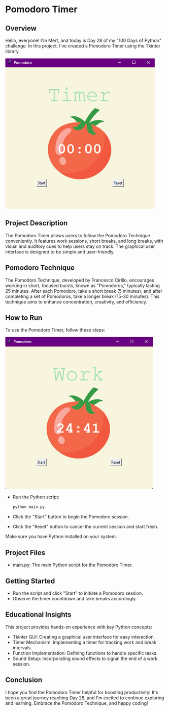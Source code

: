 # Pomodoro Timer
## Overview
Hello, everyone! I'm Mert, and today is Day 28 of my "100 Days of Python" challenge. In this project, I've created a Pomodoro Timer using the Tkinter library.

![pomodoro_timer](pomodoro_screenshot.png)


## Project Description
The Pomodoro Timer allows users to follow the Pomodoro Technique conveniently. It features work sessions, short breaks, and long breaks, with visual and auditory cues to help users stay on track. The graphical user interface is designed to be simple and user-friendly.

## Pomodoro Technique
The Pomodoro Technique, developed by Francesco Cirillo, encourages working in short, focused bursts, known as "Pomodoros," typically lasting 25 minutes. After each Pomodoro, take a short break (5 minutes), and after completing a set of Pomodoros, take a longer break (15-30 minutes). This technique aims to enhance concentration, creativity, and efficiency.

## How to Run
To use the Pomodoro Timer, follow these steps:

![pomodoro_timer](pomodoro_screenshot_2.png)

* Run the Python script:
   ```bash
   python main.py
   ```

* Click the "Start" button to begin the Pomodoro session.

* Click the "Reset" button to cancel the current session and start fresh.

Make sure you have Python installed on your system.

## Project Files
* main.py: The main Python script for the Pomodoro Timer.
## Getting Started
* Run the script and click "Start" to initiate a Pomodoro session.
* Observe the timer countdown and take breaks accordingly.
## Educational Insights
This project provides hands-on experience with key Python concepts:

* Tkinter GUI: Creating a graphical user interface for easy interaction.
* Timer Mechanism: Implementing a timer for tracking work and break intervals.
* Function Implementation: Defining functions to handle specific tasks.
* Sound Setup: Incorporating sound effects to signal the end of a work session.
## Conclusion
I hope you find the Pomodoro Timer helpful for boosting productivity! It's been a great journey reaching Day 28, and I'm excited to continue exploring and learning. Embrace the Pomodoro Technique, and happy coding!
